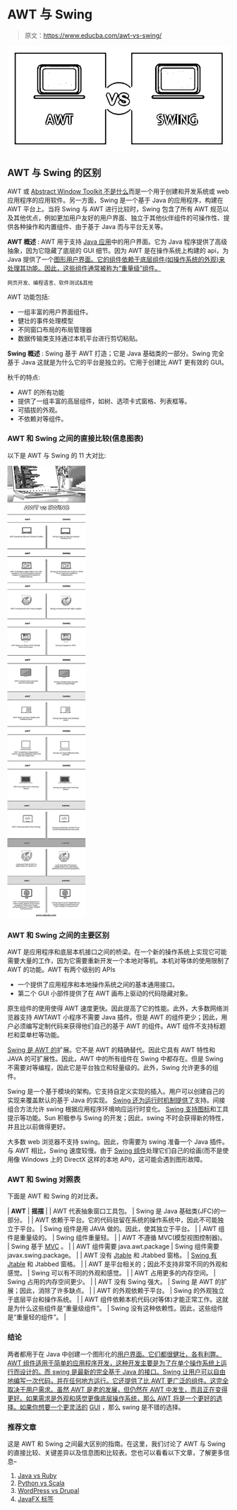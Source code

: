 # AWT 与 Swing

> 原文：<https://www.educba.com/awt-vs-swing/>

![AWT-vs-SWING](img/8b7af63b91716ee117889e495ec9e7e9.png)



## AWT 与 Swing 的区别

AWT 或 [Abstract Window Toolkit 不是什么](https://www.educba.com/what-is-awt-in-java/)而是一个用于创建和开发系统或 web 应用程序的应用软件。另一方面，Swing 是一个基于 Java 的应用程序，构建在 AWT 平台上。当将 Swing 与 AWT 进行比较时，Swing 包含了所有 AWT 规范以及其他优点，例如更加用户友好的用户界面、独立于其他伙伴组件的可操作性、提供各种操作和内置组件、由于基于 Java 而与平台无关等。

**AWT 概述** : AWT 用于支持 [Java 应用](https://www.educba.com/applications-of-java/)中的用户界面。它为 Java 程序提供了高级抽象，因为它隐藏了底层的 GUI 细节。因为 AWT 是在操作系统上构建的 api，为 Java 提供了一个[图形用户界面。它的组件依赖于底层组件(如操作系统的外观)来处理其功能。因此，这些组件通常被称为“重量级”组件。](https://www.educba.com/user-interface-design-principles/)

<small>网页开发、编程语言、软件测试&其他</small>

AWT 功能包括:

*   一组丰富的用户界面组件。
*   健壮的事件处理模型
*   不同窗口布局的布局管理器
*   数据传输类支持通过本机平台进行剪切粘贴。

**Swing 概述** : Swing 基于 AWT 打造；它是 Java 基础类的一部分。Swing 完全基于 Java 这就是为什么它的平台是独立的。它用于创建比 AWT 更有效的 GUI。

秋千的特点:

*   AWT 的所有功能
*   提供了一组丰富的高层组件，如树、选项卡式窗格、列表框等。
*   可插拔的外观。
*   不依赖对等组件。

### AWT 和 Swing 之间的直接比较(信息图表)

以下是 AWT 与 Swing 的 11 大对比:

![AWT-vs-SWING-info](img/c9ad6fd8ac3b382a31ef7427412b77df.png)



### AWT 和 Swing 之间的主要区别

AWT 是应用程序和底层本机接口之间的桥梁。在一个新的操作系统上实现它可能需要大量的工作，因为它需要重新开发一个本地对等机。本机对等体的使用限制了 AWT 的功能。AWT 有两个级别的 APIs

*   一个提供了应用程序和本地操作系统之间的基本通用接口。
*   第二个 GUI 小部件提供了在 AWT 画布上驱动的代码隐藏对象。

原生组件的使用使得 AWT 速度更快。因此提高了它的性能。此外，大多数网络浏览器支持 AWTAWT 小程序不需要 Java 插件。但是 AWT 的组件更少；因此，用户必须编写定制代码来获得他们自己的基于 AWT 的组件。AWT 组件不支持标题栏和菜单栏等功能。

[Swing 是 AWT 的](https://www.educba.com/what-is-swing/)扩展。它不是 AWT 的精确替代。因此它具有 AWT 特性和 JAVA 的可扩展性。因此，AWT 中的所有组件在 Swing 中都存在。但是 Swing 不需要对等编程，因此它是平台独立和轻量级的。此外，Swing 允许更多的组件。

Swing 是一个基于模块的架构。它支持自定义实现的插入。用户可以创建自己的实现来覆盖默认的基于 Java 的实现。 [Swing 还为运行时机制提供了](https://www.educba.com/javafx-vs-swing/)支持。间接组合方法允许 swing 根据应用程序环境响应运行时变化。 [Swing 支持图标](https://www.educba.com/what-is-swing/)和工具提示等功能。Sun 积极参与 Swing 的开发；因此，swing 不时会获得新的特性，并且比以前做得更好。

大多数 web 浏览器不支持 swing。因此，你需要为 swing 准备一个 Java 插件。与 AWT 相比，Swing 速度较慢。由于 [Swing 组件](https://www.educba.com/swing-components-in-java/)处理它们自己的绘画(而不是使用像 Windows 上的 DirectX 这样的本地 API)，这可能会遇到图形故障。

### AWT 和 Swing 对照表

下面是 AWT 和 Swing 的对比表。

| **AWT** | **摇摆** |
| AWT 代表抽象窗口工具包。 | Swing 是 Java 基础类(JFC)的一部分。 |
| AWT 依赖于平台。它的代码驻留在系统的操作系统中，因此不可能独立于平台。 | Swing 组件是用 JAVA 做的。因此，使其独立于平台。 |
| AWT 组件是重量级的。 | Swing 组件重量轻。 |
| AWT 不遵循 MVC(模型视图控制器)。 | Swing 基于 [MVC](https://www.educba.com/what-is-mvc/) 。 |
| AWT 组件需要 java.awt.package | Swing 组件需要 javax.swing.package。 |
| AWT 没有 [Jtable](https://www.educba.com/jtable-in-java/) 和 Jtabbed 窗格。 | [Swing 有 Jtable](https://www.educba.com/jtable-in-java/) 和 Jtabbed 窗格。 |
| AWT 是平台相关的；因此不支持非常不同的外观和感觉。 | Swing 可以有不同的外观和感觉。 |
| AWT 占用更多的内存空间。 | Swing 占用的内存空间更少。 |
| AWT 没有 Swing 强大。 | Swing 是 AWT 的扩展；因此，消除了许多缺点。 |
| AWT 的外观依赖于平台。 | Swing 的外观独立于底层平台和操作系统。 |
| AWT 组件依赖本机代码(对等体)才能正常工作。这就是为什么这些组件是“重量级组件”。 | Swing 没有这种依赖性。因此，这些组件是“重量轻的组件”。 |

### 结论

两者都用于在 Java 中创建一个图形化的[用户界面。它们都很健壮，各有利弊。AWT 组件适用于简单的应用程序开发，这种开发主要是为了在单个操作系统上运行而设计的。而 swing 是最新的完全基于 Java 的接口。Swing 让用户可以自由地编写一次代码，并在任何地方运行。它还提供了比 AWT 更广泛的组件。这完全取决于用户需求。虽然 AWT 是老的发展，但仍然在 AWT 中发生，而且正在变得更好。如果需求是外观和感觉更像底层操作系统，那么 AWT 将是一个更好的选择。如果你想要一个更灵活的](https://www.educba.com/interface-in-java/) [GUI](https://www.educba.com/what-is-gui/) ，那么 swing 是不错的选择。

### 推荐文章

这是 AWT 和 Swing 之间最大区别的指南。在这里，我们讨论了 AWT 与 Swing 的直接比较、关键差异以及信息图和比较表。您也可以看看以下文章，了解更多信息–

1.  [Java vs Ruby](https://www.educba.com/java-vs-ruby/)
2.  [Python vs Scala](https://www.educba.com/python-vs-scala/)
3.  [WordPress vs Drupal](https://www.educba.com/wordpress-vs-drupal/)
4.  [JavaFX 标签](https://www.educba.com/javafx-label/)





